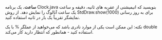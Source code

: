 **ساعت.** یک برنامه Clock.java بنویسید که انیمیشنی از عقربه های ثانیه، دقیقه و ساعت یک ساعت آنالوگ را نمایش دهد. از روش StdDraw.show(1000) برای به روز رسانی نمایشگر تقریباً یک بار در ثانیه استفاده کنید.

نکته: این ممکن است یکی از موارد نادری باشد که می‌خواهید از عملگر % با یک double استفاده کنید - همانطور که انتظار دارید کار می‌کند.
